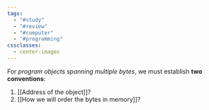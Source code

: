 ```yaml
---
tags:
  - "#study"
  - "#review"
  - "#computer"
  - "#programming"
cssclasses:
  - center-images
---
```

For *program objects spanning multiple bytes*, we must establish **two conventions**:

1. [[Address of the object]]?
2. [[How we will order the bytes in memory]]?